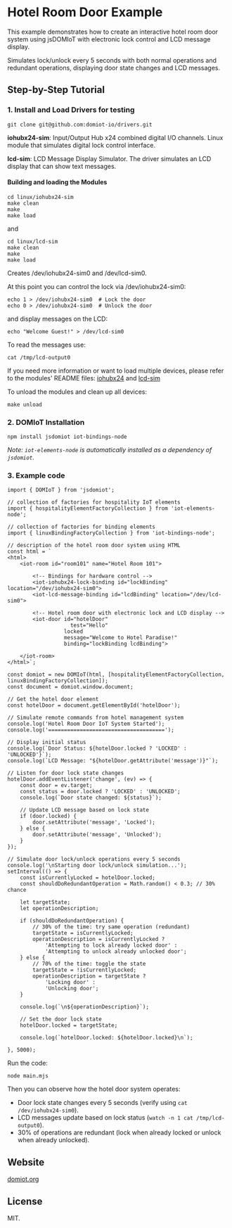 # Hotel Room Door Example

This example demonstrates how to create an interactive hotel room door system using jsDOMIoT with electronic lock control and LCD message display.

Simulates lock/unlock every 5 seconds with both normal operations and redundant operations, displaying door state changes and LCD messages.


## Step-by-Step Tutorial

### 1. Install and Load Drivers for testing

```
git clone git@github.com:domiot-io/drivers.git
```

**iohubx24-sim**: Input/Output Hub x24 combined digital I/O channels. Linux module that simulates digital lock control interface.

**lcd-sim**: LCD Message Display Simulator. The driver simulates an LCD display that can show text messages.

#### Building and loading the Modules

```
cd linux/iohubx24-sim
make clean
make
make load
```

and
```
cd linux/lcd-sim
make clean
make
make load
```

Creates /dev/iohubx24-sim0 and /dev/lcd-sim0.

At this point you can control the lock via /dev/iohubx24-sim0:
```
echo 1 > /dev/iohubx24-sim0  # Lock the door
echo 0 > /dev/iohubx24-sim0  # Unlock the door
```

and display messages on the LCD:
```
echo "Welcome Guest!" > /dev/lcd-sim0
```

To read the messages use:
```
cat /tmp/lcd-output0
```

If you need more information or want to load multiple devices, please refer to the modules' README files:
[iohubx24](https://github.com/domiot-io/drivers/tree/main/linux/iohubx24-sim) and [lcd-sim](https://github.com/domiot-io/drivers/tree/main/linux/lcd-sim)

To unload the modules and clean up all devices:
```
make unload
```

### 2. DOMIoT Installation

```
npm install jsdomiot iot-bindings-node
```

*Note: `iot-elements-node` is automatically installed as a dependency of `jsdomiot`.*

### 3. Example code

```
import { DOMIoT } from 'jsdomiot';

// collection of factories for hospitality IoT elements
import { hospitalityElementFactoryCollection } from 'iot-elements-node';

// collection of factories for binding elements
import { linuxBindingFactoryCollection } from 'iot-bindings-node';

// description of the hotel room door system using HTML
const html = `
<html>
    <iot-room id="room101" name="Hotel Room 101">

        <!-- Bindings for hardware control -->
        <iot-iohubx24-lock-binding id="lockBinding" location="/dev/iohubx24-sim0">
        <iot-lcd-message-binding id="lcdBinding" location="/dev/lcd-sim0">

        <!-- Hotel room door with electronic lock and LCD display -->
        <iot-door id="hotelDoor" 
                    test="Hello"
                  locked 
                  message="Welcome to Hotel Paradise!" 
                  binding="lockBinding lcdBinding">

    </iot-room>
</html>`;

const domiot = new DOMIoT(html, [hospitalityElementFactoryCollection, linuxBindingFactoryCollection]);
const document = domiot.window.document;

// Get the hotel door element
const hotelDoor = document.getElementById('hotelDoor');

// Simulate remote commands from hotel management system
console.log('Hotel Room Door IoT System Started');
console.log('=====================================');

// Display initial status
console.log(`Door Status: ${hotelDoor.locked ? 'LOCKED' : 'UNLOCKED'}`);
console.log(`LCD Message: "${hotelDoor.getAttribute('message')}"`);

// Listen for door lock state changes
hotelDoor.addEventListener('change', (ev) => {
    const door = ev.target;
    const status = door.locked ? 'LOCKED' : 'UNLOCKED';
    console.log(`Door state changed: ${status}`);
    
    // Update LCD message based on lock state
    if (door.locked) {
        door.setAttribute('message', 'Locked');
    } else {
        door.setAttribute('message', 'Unlocked');
    }
});

// Simulate door lock/unlock operations every 5 seconds
console.log('\nStarting door lock/unlock simulation...');
setInterval(() => {
    const isCurrentlyLocked = hotelDoor.locked;
    const shouldDoRedundantOperation = Math.random() < 0.3; // 30% chance
    
    let targetState;
    let operationDescription;
    
    if (shouldDoRedundantOperation) {
        // 30% of the time: try same operation (redundant)
        targetState = isCurrentlyLocked;
        operationDescription = isCurrentlyLocked ? 
            'Attempting to lock already locked door' : 
            'Attempting to unlock already unlocked door';
    } else {
        // 70% of the time: toggle the state
        targetState = !isCurrentlyLocked;
        operationDescription = targetState ? 
            'Locking door' : 
            'Unlocking door';
    }
    
    console.log(`\n${operationDescription}`);
    
    // Set the door lock state
    hotelDoor.locked = targetState;

    console.log(`hotelDoor.locked: ${hotelDoor.locked}\n`);
    
}, 5000);

```

Run the code:
```
node main.mjs
```

Then you can observe how the hotel door system operates:
- Door lock state changes every 5 seconds (verify using `cat /dev/iohubx24-sim0`).
- LCD messages update based on lock status (`watch -n 1 cat /tmp/lcd-output0`).
- 30% of operations are redundant (lock when already locked or unlock when already unlocked).


## Website

[domiot.org](https://domiot.org)

## License

MIT.
